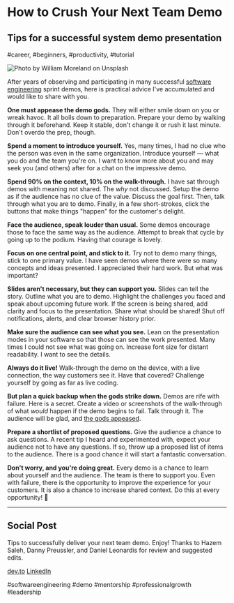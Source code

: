 # How to Crush Your Next Team Demo
## Tips for a successful system demo presentation
#career, #beginners, #productivity, #tutorial

![Photo by William Moreland on Unsplash](images/20-01.jpeg)

After years of observing and participating in many successful [software engineering](https://dev.to/solidi/what-is-a-software-engineer-anyway-3fb2) sprint demos, here is practical advice I've accumulated and would like to share with you.

**One must appease the demo gods.** They will either smile down on you or wreak havoc. It all boils down to preparation. Prepare your demo by walking through it beforehand. Keep it stable, don't change it or rush it last minute. Don't overdo the prep, though.

**Spend a moment to introduce yourself.** Yes, many times, I had no clue who the person was even in the same organization. Introduce yourself — what you do and the team you're on. I want to know more about you and may seek you (and others) after for a chat on the impressive demo.

**Spend 90% on the context, 10% on the walk-through.** I have sat through demos with meaning not shared. The *why* not discussed. Setup the demo as if the audience has no clue of the value. Discuss the goal first. Then, talk through what you are to demo. Finally, in a few short-strokes, click the buttons that make things "happen" for the customer's delight.

**Face the audience, speak louder than usual.** Some demos encourage those to face the same way as the audience. Attempt to break that cycle by going up to the podium. Having that courage is lovely.

**Focus on one central point, and stick to it.** Try not to demo many things, stick to one primary value. I have seen demos where there were so many concepts and ideas presented. I appreciated their hard work. But what was important?

**Slides aren't necessary, but they can support you.** Slides can tell the story. Outline what you are to demo. Highlight the challenges you faced and speak about upcoming future work. If the screen is being shared, add clarity and focus to the presentation. Share what should be shared! Shut off notifications, alerts, and clear browser history prior.

**Make sure the audience can see what you see.** Lean on the presentation modes in your software so that those can see the work presented. Many times I could not see what was going on. Increase font size for distant readability. I want to see the details.

**Always do it live!** Walk-through the demo on the device, with a live connection, the way customers see it. Have that covered? Challenge yourself by going as far as live coding.

**But plan a quick backup when the gods strike down.** Demos are rife with failure. Here is a secret. Create a video or screenshots of the walk-through of what *would* happen if the demo begins to fail. Talk through it. The audience will be glad, and [the gods appeased](http://www2.rdrop.com/~paulmck/DemoGods/#Demo%20Gods).

**Prepare a shortlist of proposed questions.** Give the audience a chance to ask questions. A recent tip I heard and experimented with, expect your audience not to have any questions. If so, throw up a proposed list of items to the audience. There is a good chance it will start a fantastic conversation.

**Don't worry, and you're doing great.** Every demo is a chance to learn about yourself and the audience. The team is there to support you. Even with failure, there is the opportunity to improve the experience for your customers. It is also a chance to increase shared context. Do this at every opportunity! 🎉

---

## Social Post

Tips to successfully deliver your next team demo. Enjoy! 
Thanks to Hazem Saleh, Danny Preussler, and Daniel Leonardis for review and suggested edits.

[dev.to](https://dev.to/solidi/how-to-crush-your-next-team-demo-2bb5)
[LinkedIn](https://www.linkedin.com/pulse/how-crush-your-next-team-demo-douglas-w-arcuri/)

#softwareengineering #demo #mentorship #professionalgrowth #leadership
